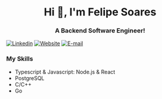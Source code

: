 <!-- ### Hi there 👋 -->

<!--
**Felipe31/Felipe31** is a ✨ _special_ ✨ repository because its `README.md` (this file) appears on your GitHub profile.

Here are some ideas to get you started:

- 🔭 I’m currently working on ...
- 🌱 I’m currently learning ...
- 👯 I’m looking to collaborate on ...
- 🤔 I’m looking for help with ...
- 💬 Ask me about ...
- 📫 How to reach me: ...
- 😄 Pronouns: ...
- ⚡ Fun fact: ...
-->

<h1 align="center">Hi 👋, I'm Felipe Soares </h1>

<h3 align="center">A Backend Software Engineer!</h3>


[![Linkedin](https://img.shields.io/badge/LinkedIn-0077B5?style=for-the-badge&logo=linkedin&logoColor=white)](https://www.linkedin.com/in/felipe31soares/)
[![Website](https://img.shields.io/website?down_color=red&down_message=offline&style=for-the-badge&up_color=green&up_message=up&url=https%3A%2F%2Ffelipe31.github.io)](http://felipe31.github.io)
[![E-mail](https://img.shields.io/badge/e--mail-felipe31soares%40gmail.com-orange?&style=for-the-badge)](mailto:felipe31soares@gmail.com)


### My Skills
- Typescript & Javascript: Node.js & React
- PostgreSQL
- C/C++
- Go
